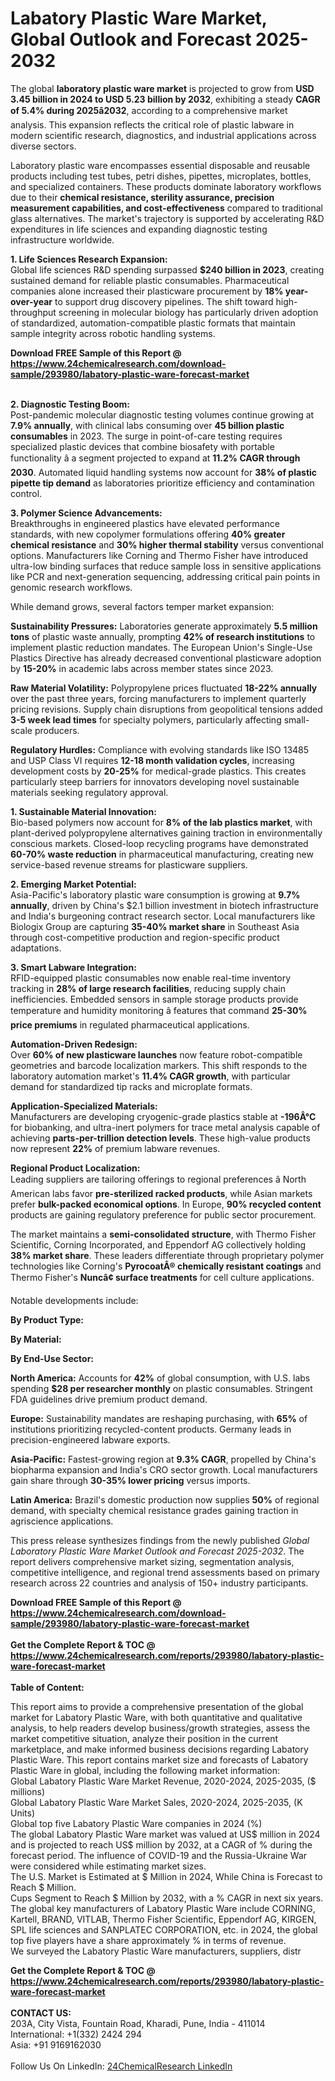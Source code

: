 <h1>Labatory Plastic Ware Market, Global Outlook and Forecast 2025-2032</h1><p>The global <strong>laboratory plastic ware market</strong> is projected to grow from <strong>USD 3.45 billion in 2024 to USD 5.23 billion by 2032</strong>, exhibiting a steady <strong>CAGR of 5.4% during 2025â2032</strong>, according to a comprehensive market analysis. This expansion reflects the critical role of plastic labware in modern scientific research, diagnostics, and industrial applications across diverse sectors.</p><p>Laboratory plastic ware encompasses essential disposable and reusable products including test tubes, petri dishes, pipettes, microplates, bottles, and specialized containers. These products dominate laboratory workflows due to their <strong>chemical resistance, sterility assurance, precision measurement capabilities, and cost-effectiveness</strong> compared to traditional glass alternatives. The market's trajectory is supported by accelerating R&amp;D expenditures in life sciences and expanding diagnostic testing infrastructure worldwide.</p><p><strong>1. Life Sciences Research Expansion:</strong><br>
Global life sciences R&amp;D spending surpassed <strong>$240 billion in 2023</strong>, creating sustained demand for reliable plastic consumables. Pharmaceutical companies alone increased their plasticware procurement by <strong>18% year-over-year</strong> to support drug discovery pipelines. The shift toward high-throughput screening in molecular biology has particularly driven adoption of standardized, automation-compatible plastic formats that maintain sample integrity across robotic handling systems.</p><div><b>Download FREE Sample of this Report @ 
            <a href="https://www.24chemicalresearch.com/download-sample/293980/labatory-plastic-ware-forecast-market">
            https://www.24chemicalresearch.com/download-sample/293980/labatory-plastic-ware-forecast-market</a></b></div><br><p><strong>2. Diagnostic Testing Boom:</strong><br>
Post-pandemic molecular diagnostic testing volumes continue growing at <strong>7.9% annually</strong>, with clinical labs consuming over <strong>45 billion plastic consumables</strong> in 2023. The surge in point-of-care testing requires specialized plastic devices that combine biosafety with portable functionality â a segment projected to expand at <strong>11.2% CAGR through 2030</strong>. Automated liquid handling systems now account for <strong>38% of plastic pipette tip demand</strong> as laboratories prioritize efficiency and contamination control.</p><p><strong>3. Polymer Science Advancements:</strong><br>
Breakthroughs in engineered plastics have elevated performance standards, with new copolymer formulations offering <strong>40% greater chemical resistance</strong> and <strong>30% higher thermal stability</strong> versus conventional options. Manufacturers like Corning and Thermo Fisher have introduced ultra-low binding surfaces that reduce sample loss in sensitive applications like PCR and next-generation sequencing, addressing critical pain points in genomic research workflows.</p><p>While demand grows, several factors temper market expansion:</p><p><strong>Sustainability Pressures:</strong> Laboratories generate approximately <strong>5.5 million tons</strong> of plastic waste annually, prompting <strong>42% of research institutions</strong> to implement plastic reduction mandates. The European Union's Single-Use Plastics Directive has already decreased conventional plasticware adoption by <strong>15-20%</strong> in academic labs across member states since 2023.</p><p><strong>Raw Material Volatility:</strong> Polypropylene prices fluctuated <strong>18-22% annually</strong> over the past three years, forcing manufacturers to implement quarterly pricing revisions. Supply chain disruptions from geopolitical tensions added <strong>3-5 week lead times</strong> for specialty polymers, particularly affecting small-scale producers.</p><p><strong>Regulatory Hurdles:</strong> Compliance with evolving standards like ISO 13485 and USP Class VI requires <strong>12-18 month validation cycles</strong>, increasing development costs by <strong>20-25%</strong> for medical-grade plastics. This creates particularly steep barriers for innovators developing novel sustainable materials seeking regulatory approval.</p><p><strong>1. Sustainable Material Innovation:</strong><br>
Bio-based polymers now account for <strong>8% of the lab plastics market</strong>, with plant-derived polypropylene alternatives gaining traction in environmentally conscious markets. Closed-loop recycling programs have demonstrated <strong>60-70% waste reduction</strong> in pharmaceutical manufacturing, creating new service-based revenue streams for plasticware suppliers.</p><p><strong>2. Emerging Market Potential:</strong><br>
Asia-Pacific's laboratory plastic ware consumption is growing at <strong>9.7% annually</strong>, driven by China's $2.1 billion investment in biotech infrastructure and India's burgeoning contract research sector. Local manufacturers like Biologix Group are capturing <strong>35-40% market share</strong> in Southeast Asia through cost-competitive production and region-specific product adaptations.</p><p><strong>3. Smart Labware Integration:</strong><br>
RFID-equipped plastic consumables now enable real-time inventory tracking in <strong>28% of large research facilities</strong>, reducing supply chain inefficiencies. Embedded sensors in sample storage products provide temperature and humidity monitoring â features that command <strong>25-30% price premiums</strong> in regulated pharmaceutical applications.</p><p><strong>Automation-Driven Redesign:</strong><br>
	Over <strong>60% of new plasticware launches</strong> now feature robot-compatible geometries and barcode localization markers. This shift responds to the laboratory automation market's <strong>11.4% CAGR growth</strong>, with particular demand for standardized tip racks and microplate formats.</p><p><strong>Application-Specialized Materials:</strong><br>
	Manufacturers are developing cryogenic-grade plastics stable at <strong>-196Â°C</strong> for biobanking, and ultra-inert polymers for trace metal analysis capable of achieving <strong>parts-per-trillion detection levels</strong>. These high-value products now represent <strong>22%</strong> of premium labware revenues.</p><p><strong>Regional Product Localization:</strong><br>
	Leading suppliers are tailoring offerings to regional preferences â North American labs favor <strong>pre-sterilized racked products</strong>, while Asian markets prefer <strong>bulk-packed economical options</strong>. In Europe, <strong>90% recycled content</strong> products are gaining regulatory preference for public sector procurement.</p><p>The market maintains a <strong>semi-consolidated structure</strong>, with Thermo Fisher Scientific, Corning Incorporated, and Eppendorf AG collectively holding <strong>38% market share</strong>. These leaders differentiate through proprietary polymer technologies like Corning's <strong>PyrocoatÂ® chemically resistant coatings</strong> and Thermo Fisher's <strong>Nuncâ¢ surface treatments</strong> for cell culture applications.</p><p>Notable developments include:</p><p><strong>By Product Type:</strong></p><p><strong>By Material:</strong></p><p><strong>By End-Use Sector:</strong></p><p><strong>North America:</strong> Accounts for <strong>42%</strong> of global consumption, with U.S. labs spending <strong>$28 per researcher monthly</strong> on plastic consumables. Stringent FDA guidelines drive premium product demand.</p><p><strong>Europe:</strong> Sustainability mandates are reshaping purchasing, with <strong>65%</strong> of institutions prioritizing recycled-content products. Germany leads in precision-engineered labware exports.</p><p><strong>Asia-Pacific:</strong> Fastest-growing region at <strong>9.3% CAGR</strong>, propelled by China's biopharma expansion and India's CRO sector growth. Local manufacturers gain share through <strong>30-35% lower pricing</strong> versus imports.</p><p><strong>Latin America:</strong> Brazil's domestic production now supplies <strong>50%</strong> of regional demand, with specialty chemical resistance grades gaining traction in agriscience applications.</p><p>This press release synthesizes findings from the newly published <em>Global Laboratory Plastic Ware Market Outlook and Forecast 2025-2032</em>. The report delivers comprehensive market sizing, segmentation analysis, competitive intelligence, and regional trend assessments based on primary research across 22 countries and analysis of 150+ industry participants.</p><div><b>Download FREE Sample of this Report @ 
            <a href="https://www.24chemicalresearch.com/download-sample/293980/labatory-plastic-ware-forecast-market">
            https://www.24chemicalresearch.com/download-sample/293980/labatory-plastic-ware-forecast-market</a></b></div><br><div><b>Get the Complete Report & TOC @ 
            <a href="https://www.24chemicalresearch.com/reports/293980/labatory-plastic-ware-forecast-market">
            https://www.24chemicalresearch.com/reports/293980/labatory-plastic-ware-forecast-market</a></b></div><br>
            <b>Table of Content:</b><p>This report aims to provide a comprehensive presentation of the global market for Labatory Plastic Ware, with both quantitative and qualitative analysis, to help readers develop business/growth strategies, assess the market competitive situation, analyze their position in the current marketplace, and make informed business decisions regarding Labatory Plastic Ware. This report contains market size and forecasts of Labatory Plastic Ware in global, including the following market information:<br />
Global Labatory Plastic Ware Market Revenue, 2020-2024, 2025-2035, ($ millions)<br />
Global Labatory Plastic Ware Market Sales, 2020-2024, 2025-2035, (K Units)<br />
Global top five Labatory Plastic Ware companies in 2024 (%)<br />
The global Labatory Plastic Ware market was valued at US$ million in 2024 and is projected to reach US$ million by 2032, at a CAGR of % during the forecast period. The influence of COVID-19 and the Russia-Ukraine War were considered while estimating market sizes.<br />
The U.S. Market is Estimated at $ Million in 2024, While China is Forecast to Reach $ Million.<br />
Cups Segment to Reach $ Million by 2032, with a % CAGR in next six years.<br />
The global key manufacturers of Labatory Plastic Ware include CORNING, Kartell, BRAND, VITLAB, Thermo Fisher Scientific, Eppendorf AG, KIRGEN, SPL life sciences and SANPLATEC CORPORATION, etc. in 2024, the global top five players have a share approximately % in terms of revenue.<br />
We surveyed the Labatory Plastic Ware manufacturers, suppliers, distr</p><div><b>Get the Complete Report & TOC @ 
            <a href="https://www.24chemicalresearch.com/reports/293980/labatory-plastic-ware-forecast-market">
            https://www.24chemicalresearch.com/reports/293980/labatory-plastic-ware-forecast-market</a></b></div><br><b>CONTACT US:</b><br>
            203A, City Vista, Fountain Road, Kharadi, Pune, India - 411014<br>
            International: +1(332) 2424 294<br>
            Asia: +91 9169162030 <br><br>
            Follow Us On LinkedIn: <a href="https://www.linkedin.com/company/24chemicalresearch/">24ChemicalResearch LinkedIn</a>